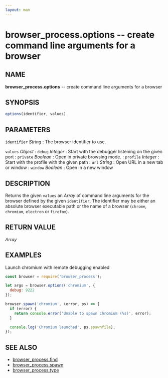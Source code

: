 ```yaml
---
layout: man
---
```

# browser_process.options -- create command line arguments for a browser

## NAME
**browser_process.options** -- create command line arguments for a browser

## SYNOPSIS

```js
options(identifier, values)
```

## PARAMETERS

`identifier` *String*
:   The browser identifier to use.

`values` *Object*
:   `debug` *Integer*
:       Start with the debugger listening on the given port
:   `private` *Boolean*
:       Open in private browsing mode.
:   `profile` *Integer*
:       Start with the profile with the given path
:   `url` *String*
:       Open URL in a new tab or window
:   `window` *Boolean*
:       Open in a new window

## DESCRIPTION

Returns the given `values` an *Array* of command line arguments for the
browser defined by the given `identifier`. The identifier may be either an
absolute browser executable path or the name of a browser (`chrome`,
`chromium`, `electron` or `firefox`).

## RETURN VALUE

*Array*

## EXAMPLES

Launch chromium with remote debugging enabled

```js
const browser = require('browser_process');

let args = browser.options('chromium', {
  debug: 9222
});

browser.spawn('chromium', (error, ps) => {
  if (error) {
    return console.error('Unable to spawn chromium (%s)', error);
  }

  console.log('Chromium launched', ps.spawnfile);
});
```

## SEE ALSO

- [browser_process.find](browser_process.find.3.html)
- [browser_process.spawn](browser_process.spawn.3.html)
- [browser_process.type](browser_process.type.3.html)
